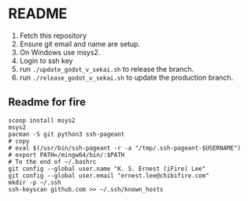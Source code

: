 # README

1. Fetch this repository
1. Ensure git email and name are setup.
1. On Windows use msys2.
1. Login to ssh key
1. run `./update_godot_v_sekai.sh` to release the branch.
1. run `./release_godot_v_sekai.sh` to update the production branch.

## Readme for fire

```
scoop install msys2
msys2
pacman -S git python3 ssh-pageant
# copy
# eval $(/usr/bin/ssh-pageant -r -a "/tmp/.ssh-pageant-$USERNAME")
# export PATH=/mingw64/bin/:$PATH
# To the end of ~/.bashrc
git config --global user.name "K. S. Ernest (iFire) Lee"
git config --global user.email "ernest.lee@chibifire.com"
mkdir -p ~/.ssh
ssh-keyscan github.com >> ~/.ssh/known_hosts
```
